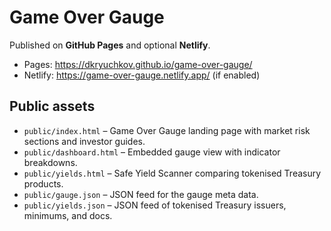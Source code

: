 # Game Over Gauge

Published on **GitHub Pages** and optional **Netlify**.

- Pages: https://dkryuchkov.github.io/game-over-gauge/
- Netlify: https://game-over-gauge.netlify.app/ (if enabled)

## Public assets

- `public/index.html` – Game Over Gauge landing page with market risk sections and investor guides.
- `public/dashboard.html` – Embedded gauge view with indicator breakdowns.
- `public/yields.html` – Safe Yield Scanner comparing tokenised Treasury products.
- `public/gauge.json` – JSON feed for the gauge meta data.
- `public/yields.json` – JSON feed of tokenised Treasury issuers, minimums, and docs.
